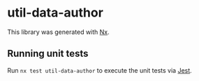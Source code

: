 # util-data-author

This library was generated with [Nx](https://nx.dev).

## Running unit tests

Run `nx test util-data-author` to execute the unit tests via [Jest](https://jestjs.io).
